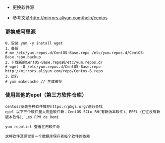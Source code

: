 - 更换软件源

- 参考文章:http://mirrors.aliyun.com/help/centos

### 更换成阿里源
```
0、安装 yum -y install wget
1、备份
# mv /etc/yum.repos.d/CentOS-Base.repo /etc/yum.repos.d/CentOS-Base.repo.backup
2、下载新的CentOS-Base.repo到/etc/yum.repos.d/
# wget -O /etc/yum.repos.d/CentOS-Base.repo http://mirrors.aliyun.com/repo/Centos-6.repo 
3、运行 
# yum makecache // 生成缓存
```

### 使用其他的epel（第三方软件仓库）
```
centos7安装各种软件推荐https://pkgs.org/进行查找
epel 以下三个软件量大而且软件新：CentOS SCLo RH(有新版本软件)、EPEL（往往没有新版本软件）、Les RPM de Remi

yum repolist 查看在用软件源

这种软件源保留着一个数据库保存着每个软件的依赖
```

